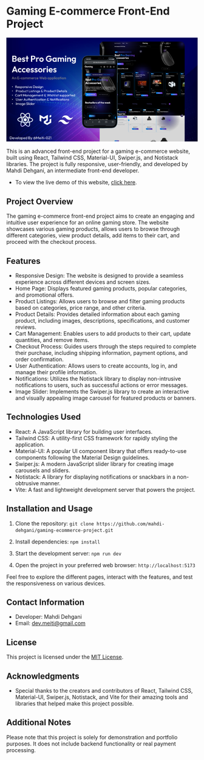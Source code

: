 # Gaming E-commerce Front-End Project


![preview](./public/preview.png)

This is an advanced front-end project for a gaming e-commerce website, built using React, Tailwind CSS, Material-UI, Swiper.js, and Notistack libraries. The project is fully responsive, user-friendly, and developed by Mahdi Dehgani, an intermediate front-end developer.

- To view the live demo of this website, [click here](https://meiti-gaming.netlify.app/).

## Project Overview

The gaming e-commerce front-end project aims to create an engaging and intuitive user experience for an online gaming store. The website showcases various gaming products, allows users to browse through different categories, view product details, add items to their cart, and proceed with the checkout process.

## Features

- Responsive Design: The website is designed to provide a seamless experience across different devices and screen sizes.
- Home Page: Displays featured gaming products, popular categories, and promotional offers.
- Product Listings: Allows users to browse and filter gaming products based on categories, price range, and other criteria.
- Product Details: Provides detailed information about each gaming product, including images, descriptions, specifications, and customer reviews.
- Cart Management: Enables users to add products to their cart, update quantities, and remove items.
- Checkout Process: Guides users through the steps required to complete their purchase, including shipping information, payment options, and order confirmation.
- User Authentication: Allows users to create accounts, log in, and manage their profile information.
- Notifications: Utilizes the Notistack library to display non-intrusive notifications to users, such as successful actions or error messages.
- Image Slider: Implements the Swiper.js library to create an interactive and visually appealing image carousel for featured products or banners.

## Technologies Used

- React: A JavaScript library for building user interfaces.
- Tailwind CSS: A utility-first CSS framework for rapidly styling the application.
- Material-UI: A popular UI component library that offers ready-to-use components following the Material Design guidelines.
- Swiper.js: A modern JavaScript slider library for creating image carousels and sliders.
- Notistack: A library for displaying notifications or snackbars in a non-obtrusive manner.
- Vite: A fast and lightweight development server that powers the project.

## Installation and Usage

1. Clone the repository: `git clone https://github.com/mahdi-dehgani/gaming-ecommerce-project.git`

2. Install dependencies: `npm install`
3. Start the development server: `npm run dev`
4. Open the project in your preferred web browser: `http://localhost:5173`

Feel free to explore the different pages, interact with the features, and test the responsiveness on various devices.

## Contact Information

- Developer: Mahdi Dehgani
- Email: dev.meiti@gmail.com

## License

This project is licensed under the [MIT License](LICENSE).

## Acknowledgments

- Special thanks to the creators and contributors of React, Tailwind CSS, Material-UI, Swiper.js, Notistack, and Vite for their amazing tools and libraries that helped make this project possible.

## Additional Notes

Please note that this project is solely for demonstration and portfolio purposes. It does not include backend functionality or real payment processing.
